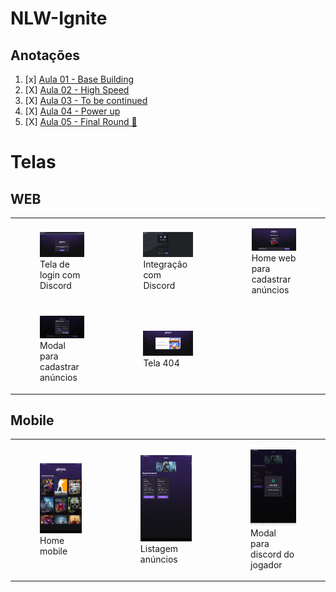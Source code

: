 # NLW-Ignite

## Anotações

1. [x] [Aula 01 - Base Building](aula01)
2. [X] [Aula 02 - High Speed](aula02)
3. [X] [Aula 03 - To be continued](aula03)
4. [X] [Aula 04 - Power up](aula04)
5. [X] [Aula 05 - Final Round :rocket:](aula05)

# Telas

## WEB

<table>
  <tr>
    <td>
      <figure>
        <img src="prints/1_LOGIN.png" />
        <figcaption>Tela de login com Discord</figcaption>
      </figure>
    </td>
    <td>
      <figure>
        <img src="prints/2_LOGIN_DISCORD.png" />
        <figcaption>Integração com Discord</figcaption>
      </figure>
    </td>
    <td>
      <figure>
        <img src="prints/3_HOME.png" />
        <figcaption>Home web para cadastrar anúncios</figcaption>
      </figure>
    </td>
  </tr>
  <tr>
    <td>
      <figure>
        <img src="prints/4_MODAL_CADASTRO.png" />
        <figcaption>Modal para cadastrar anúncios</figcaption>
      </figure>
    </td>
    <td>
      <figure>
        <img src="prints/8_NOT404.png" />
        <figcaption>Tela 404</figcaption>
      </figure>
    </td>
  </tr>
</table>


## Mobile
<table>
  <tr>
    <td>
      <figure>
        <img src="prints/5_HOME_MOBILE.png" />
        <figcaption>Home mobile</figcaption>
      </figure>
    </td>
    <td>
      <figure>
        <img src="prints/6_ANUNCIOS_MOBILE.png" />
        <figcaption>Listagem anúncios</figcaption>
      </figure>
    </td>
    <td>
      <figure>
        <img src="prints/7_MODAL_MOBILE.png" />
        <figcaption>Modal para discord do jogador</figcaption>
      </figure>
    </td>
  </tr>
</table>
